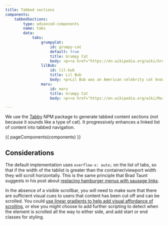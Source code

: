 ```yaml
---
title: Tabbed sections
components:
    tabbedSections:
        type: advanced-components
        name: tabs
        data:
            tabs:
                grumpyCat:
                    id: grumpy-cat
                    default: true
                    title: Grumpy Cat
                    body: <p><a href="https://en.wikipedia.org/wiki/Grumpy_Cat">Grumpy Cat</a> was a notable Internet cat, known and nicknamed for her permanently grumpy facial features.</p>
                lilBub:
                    id: lil-bub
                    title: Lil Bub
                    body: <p>Lil Bub was an American celebrity cat known for her unique physical appearance. Born the runt of the litter and with several genetic mutations, she had to be bottle-fed.</p>
                maru:
                    id: maru
                    title: Grumpy Cat
                    body: <p><a href="https://en.wikipedia.org/wiki/Maru_(cat)">Maru</a> is a popular YouTube cat. He previously held the Guiness World Record for the most YouTube video views of an individual animal.</p>

---
```

We use the [Tabby](https://github.com/cferdinandi/tabby) NPM package to generate tabbed content sections (not because it sounds like a type of cat). It progressively enhances a linked list of content into tabbed navigation.

{{ pageComponents(components) }}

Considerations
--------------

The default implementation uses `overflow-x: auto;` on the list of tabs, so that if the width of the tablist is greater than the container/viewport width they will scroll horizontally. This is the same principle that Brad Taunt suggests in his post about [replacing hamburger menus with sausage links](https://tdarb.org/hamburger-menu-alternative/).

In the absence of a visible scrollbar, you will need to make sure that there are sufficient visual cues to users that content has been cut off and can be scrolled. You could [use linear gradients to help add visual affordance of scrolling](https://bbc.github.io/gel/components/data-tables/#indicating-scroll-functionality-visually), or else you might choose to add further scripting to detect when the element is scrolled all the way to either side, and add start or end classes for styling.